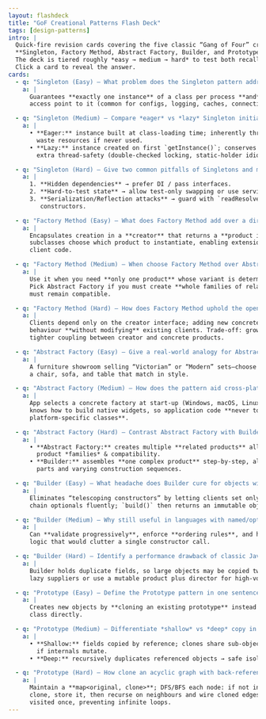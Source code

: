 ```yaml
---
layout: flashdeck
title: "GoF Creational Patterns Flash Deck"
tags: [design-patterns]
intro: |
  Quick-fire revision cards covering the five classic “Gang of Four” creational patterns—
  **Singleton, Factory Method, Abstract Factory, Builder, and Prototype**.
  The deck is tiered roughly *easy → medium → hard* to test both recall and deeper insight.
  Click a card to reveal the answer.
cards:
  - q: "Singleton (Easy) – What problem does the Singleton pattern address?"
    a: |
      Guarantees **exactly one instance** of a class per process **and** provides a global
      access point to it (common for configs, logging, caches, connection pools).

  - q: "Singleton (Medium) – Compare *eager* vs *lazy* Singleton initialization."
    a: |
      • **Eager:** instance built at class-loading time; inherently thread-safe but may
        waste resources if never used.  
      • **Lazy:** instance created on first `getInstance()`; conserves memory but needs
        extra thread-safety (double-checked locking, static-holder idiom).

  - q: "Singleton (Hard) – Give two common pitfalls of Singletons and mitigations."
    a: |
      1. **Hidden dependencies** → prefer DI / pass interfaces.  
      2. **Hard-to-test state** → allow test-only swapping or use service locators.  
      3. **Serialization/Reflection attacks** → guard with `readResolve()` and private
         constructors.

  - q: "Factory Method (Easy) – What does Factory Method add over a direct `new` call?"
    a: |
      Encapsulates creation in a **creator** that returns a **product interface**; concrete
      subclasses choose which product to instantiate, enabling extension without changing
      client code.

  - q: "Factory Method (Medium) – When choose Factory Method over Abstract Factory?"
    a: |
      Use it when you need **only one product** whose variant is determined by subclasses.
      Pick Abstract Factory if you must create **whole families of related products** that
      must remain compatible.

  - q: "Factory Method (Hard) – How does Factory Method uphold the open–closed principle?"
    a: |
      Clients depend only on the creator interface; adding new concrete products extends
      behaviour **without modifying** existing clients. Trade-off: growth of subclasses and
      tighter coupling between creator and concrete products.

  - q: "Abstract Factory (Easy) – Give a real-world analogy for Abstract Factory."
    a: |
      A furniture showroom selling “Victorian” or “Modern” sets—choose one factory to get
      a chair, sofa, and table that match in style.

  - q: "Abstract Factory (Medium) – How does the pattern aid cross-platform UI toolkits?"
    a: |
      App selects a concrete factory at start-up (Windows, macOS, Linux); each factory
      knows how to build native widgets, so application code **never touches
      platform-specific classes**.

  - q: "Abstract Factory (Hard) – Contrast Abstract Factory with Builder."
    a: |
      • **Abstract Factory:** creates multiple **related products** all at once; focuses on
        product *families* & compatibility.  
      • **Builder:** assembles **one complex product** step-by-step, allowing optional
        parts and varying construction sequences.

  - q: "Builder (Easy) – What headache does Builder cure for objects with many parameters?"
    a: |
      Eliminates “telescoping constructors” by letting clients set only needed fields and
      chain optionals fluently; `build()` then returns an immutable object.

  - q: "Builder (Medium) – Why still useful in languages with named/optional params?"
    a: |
      Can **validate progressively**, enforce **ordering rules**, and hide complex default
      logic that would clutter a single constructor call.

  - q: "Builder (Hard) – Identify a performance drawback of classic Java Builders."
    a: |
      Builder holds duplicate fields, so large objects may be copied twice. Mitigate with
      lazy suppliers or use a mutable product plus director for high-volume cases.

  - q: "Prototype (Easy) – Define the Prototype pattern in one sentence."
    a: |
      Creates new objects by **cloning an existing prototype** instead of instantiating a
      class directly.

  - q: "Prototype (Medium) – Differentiate *shallow* vs *deep* copy in Prototype."
    a: |
      • **Shallow:** fields copied by reference; clones share sub-objects → fast but risky
        if internals mutate.  
      • **Deep:** recursively duplicates referenced objects → safe isolation, higher cost.

  - q: "Prototype (Hard) – How clone an acyclic graph with back-references safely?"
    a: |
      Maintain a **map<original, clone>**; DFS/BFS each node: if not in map, create a stub
      clone, store it, then recurse on neighbours and wire cloned edges—each original
      visited once, preventing infinite loops.
---
```

